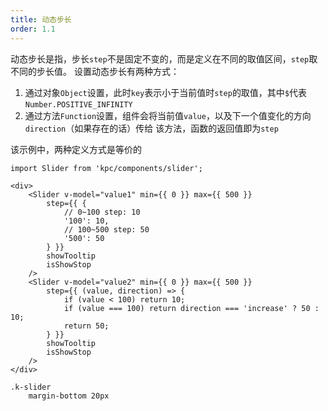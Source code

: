 ```yaml
---
title: 动态步长
order: 1.1
---
```


动态步长是指，步长`step`不是固定不变的，而是定义在不同的取值区间，`step`取不同的步长值。
设置动态步长有两种方式：

1. 通过对象`Object`设置，此时`key`表示小于当前值时`step`的取值，其中`$`代表`Number.POSITIVE_INFINITY`
2. 通过方法`Function`设置，组件会将当前值`value`，以及下一个值变化的方向`direction`（如果存在的话）传给
该方法，函数的返回值即为`step`

该示例中，两种定义方式是等价的

```vdt
import Slider from 'kpc/components/slider';

<div>
    <Slider v-model="value1" min={{ 0 }} max={{ 500 }}
        step={{ {
            // 0~100 step: 10
            '100': 10,
            // 100~500 step: 50
            '500': 50
        } }}
        showTooltip
        isShowStop
    />
    <Slider v-model="value2" min={{ 0 }} max={{ 500 }}
        step={{ (value, direction) => {
            if (value < 100) return 10;
            if (value === 100) return direction === 'increase' ? 50 : 10;
            return 50;
        } }}
        showTooltip
        isShowStop
    />
</div>
```

```styl
.k-slider
    margin-bottom 20px
```
